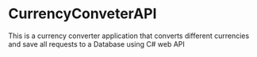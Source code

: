 # CurrencyConveterAPI
This is a currency converter application that converts different currencies and save all requests to a Database using C# web API
